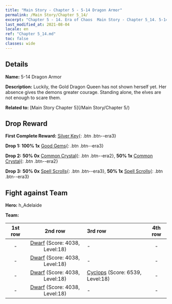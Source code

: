 ```yaml
---
title: "Main Story - Chapter 5 - 5-14 Dragon Armor"
permalink: /Main Story/Chapter 5_14/
excerpt: "Chapter 5 - 14. Era of Chaos  Main Story - Chapter 5_14. 5-14 Dragon Armor"
last_modified_at: 2021-08-04
locale: en
ref: "Chapter 5_14.md"
toc: false
classes: wide
---
```


## Details

 **Name:** 5-14 Dragon Armor

 **Description:** Luckily, the Gold Dragon Queen has not shown herself yet. Her absence gives the demons greater courage. Standing alone, the elves are not enough to scare them.

 **Related to:** [Main Story Chapter 5](/Main Story/Chapter 5/)

## Drop Reward

 **First Complete Reward:** [Silver Key](/Items/con_693/){: .btn .btn--era3}

 **Drop 1:** **100% 1x** [Good Gems](/Items/mat_16/){: .btn .btn--era3}

 **Drop 2:** **50% 0x** [Common Crystal](/Items/mat_11/){: .btn .btn--era2}, **50% 1x** [Common Crystal](/Items/mat_11/){: .btn .btn--era2}

 **Drop 3:** **50% 0x** [Spell Scrolls](/Items/con_694/){: .btn .btn--era3}, **50% 1x** [Spell Scrolls](/Items/con_694/){: .btn .btn--era3}


## Fight against Team
 **Hero:** h_Adelaide

 **Team:**


  | 1st row | 2nd row | 3rd row | 4th row |
  |:----:|:----:|:----|:----:|
  | - | [Dwarf](/units/Dwarf/) (Score: 4038, Level:18)  | - | - |
  | - | [Dwarf](/units/Dwarf/) (Score: 4038, Level:18)  | - | - |
  | - | [Dwarf](/units/Dwarf/) (Score: 4038, Level:18)  | [Cyclops](/units/Cyclops/) (Score: 6539, Level:18)  | - |
  | - | [Dwarf](/units/Dwarf/) (Score: 4038, Level:18)  | - | - |


